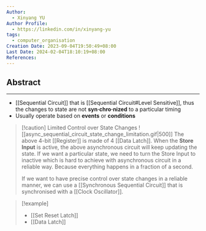 ```yaml
---
Author:
  - Xinyang YU
Author Profile:
  - https://linkedin.com/in/xinyang-yu
tags:
  - computer_organisation
Creation Date: 2023-09-04T19:50:49+08:00
Last Date: 2024-02-04T18:10:19+08:00
References: 
---
```

## Abstract
--- 
- [[Sequential Circuit]] that is [[Sequential Circuit#Level Sensitive]], thus the changes to state are not **syn·chro·nized** to a particular timing
- Usually operate based on **events** or **conditions**

>[!caution] Limited Control over State Changes
> ![[async_sequential_circuit_state_change_limitation.gif|500]]
> The above 4-bit [[Register]] is made of 4 [[Data Latch]]. When the **Store Input** is active, the above asynchronous circuit will keep updating the state. If we want a particular state, we need to turn the Store Input to inactive which is hard to achieve with asynchronous circuit in a reliable way. Because everything happens in a fraction of a second.
> 
> If we want to have precise control over state changes in a reliable manner, we can use a [[Synchronous Sequential Circuit]] that is synchronised with a [[Clock Oscillator]].



>[!example]
>- [[Set Reset Latch]]
>- [[Data Latch]]



